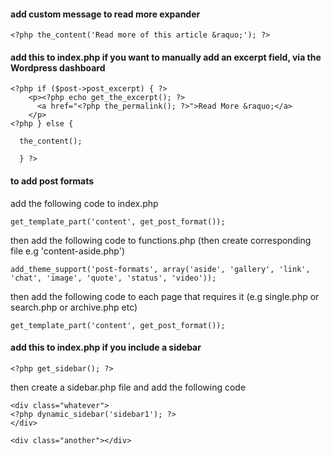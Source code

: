 #### add custom message to read more expander
``` 
<?php the_content('Read more of this article &raquo;'); ?>
```

#### add this to index.php if you want to manually add an excerpt field, via the Wordpress dashboard
```
<?php if ($post->post_excerpt) { ?>
    <p><?php echo get_the_excerpt(); ?>
      <a href="<?php the_permalink(); ?>">Read More &raquo;</a>
    </p>
<?php } else {

  the_content();

  } ?>
```

#### to add post formats
add the following code to index.php
```
get_template_part('content', get_post_format());  
```
then add the following code to functions.php (then create corresponding file e.g 'content-aside.php')
```
add_theme_support('post-formats', array('aside', 'gallery', 'link', 'chat', 'image', 'quote', 'status', 'video')); 
```
then add the following code to each page that requires it (e.g single.php or search.php or archive.php etc)
```
get_template_part('content', get_post_format());
```

#### add this to index.php if you include a sidebar
```
<?php get_sidebar(); ?>
```
then create a sidebar.php file and add the following code
```
<div class="whatever">
<?php dynamic_sidebar('sidebar1'); ?>
</div>
```
```
<div class="another"></div>
```
